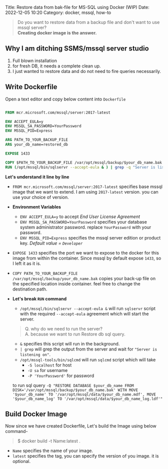 Title: Restore data from bak-file for MS-SQL using Docker (WIP)
Date: 2022-12-05 10:20
Category: docker, mssql, how-to


> Do you want to restore data from a backup file and don't want to use mssql server?  
> **Creating docker image is the answer.** 

## Why I am ditching SSMS/mssql server studio

1. Full blown installation 
2. for fresh DB, it needs a complete clean up.
3. I just wanted to restore data and do not need to fire queries necessarily. 

## Write Dockerfile

Open a text editor and copy below content into `Dockerfile` 

```Dockerfile

FROM mcr.microsoft.com/mssql/server:2017-latest

ENV ACCEPT_EULA=y
ENV MSSQL_SA_PASSWORD=YourPassword
ENV MSSQL_PID=Express

ARG PATH_TO_YOUR_BACKUP_FILE
ARG your_db_name=restored_db

EXPOSE 1433

COPY $PATH_TO_YOUR_BACKUP_FILE /var/opt/mssql/backup/$your_db_name.bak
RUN (/opt/mssql/bin/sqlservr --accept-eula & ) | grep -q "Server is listening on" && /opt/mssql-tools/bin/sqlcmd -S localhost -U sa -P 'YourPassword' -Q "RESTORE DATABASE $your_db_name FROM DISK='/var/opt/mssql/backup/$your_db_name.bak' WITH MOVE '$your_db_name' TO '/var/opt/mssql/data/$your_db_name.mdf', MOVE '$your_db_name_log' TO '/var/opt/mssql/data/$your_db_name_log.ldf'"

```

**Let's understand it line by line**

- `FROM mcr.microsoft.com/mssql/server:2017-latest` specifies base mssql image that we want to extend. I am using `2017-latest` version. you can use your choice of version. 

- **Environment Variables**
    - `ENV ACCEPT_EULA=y` to accept *End User License Agreement*
    - `ENV MSSQL_SA_PASSWORD=YourPassword` specifies your database system administrator password. replace `YourPassword` with your password.
    - `ENV MSSQL_PID=Express` specifies the mssql server edition or product key. *Default value = `Developer`*
  
- `EXPOSE 1433` specifies the port we want to expose to the docker for this image from within the container. Since mssql by default expose `1433`, so I left it as it is.

- `COPY PATH_TO_YOUR_BACKUP_FILE /var/opt/mssql/backup/your_db_name.bak` copies your back-up file on the specified location inside container. feel free to change the destination path.

- **Let's break `RUN` command**
    - `/opt/mssql/bin/sqlservr --accept-eula &` will run `sqlservr` script with the required `--accept-eula` agreement which will start the server.
    > Q. why do we need to run the server?  
    > A. because we want to run Restore db sql query. 
    - `&` specifies this script will run in the background.
    - `| grep` will grep the output from the server and wait for `"Server is listening on"`.  
    - `/opt/mssql-tools/bin/sqlcmd` will run `sqlcmd` script which will take 
        - `-S localhost` for host
        - `-U sa` for username
        - `-P 'YourPassword'` for password
    
    to run sql query `-Q "RESTORE DATABASE $your_db_name FROM DISK='/var/opt/mssql/backup/$your_db_name.bak' WITH MOVE '$your_db_name' TO '/var/opt/mssql/data/$your_db_name.mdf', MOVE '$your_db_name_log' TO '/var/opt/mssql/data/$your_db_name_log.ldf'"`
  
## Build Docker Image

Now since we have created Dockerfile, Let's build the Image using below command-
> $ docker build -t Name:latest .  

- `Name` specifies the name of your image. 
- `latest` specifies the tag, you can specify the version of you image. it is optional.